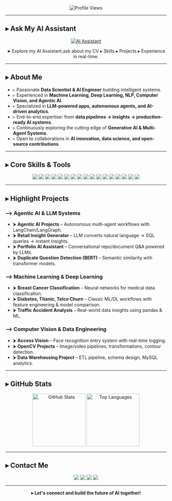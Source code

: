 <!-- Profile Header -->



<!-- Empty space placeholder -->
<div style="height:2000px; width:100%;"></div>


<p align="center">
  <img src="https://komarev.com/ghpvc/?username=saud0346&label=Profile%20views&color=0e75b6&style=flat" alt="Profile Views"/>
</p>

---

## ▸ Ask My AI Assistant  

<p align="center">
  <a href="https://portfolio-zaofk9heuxakkvvbfpseoh.streamlit.app/" target="_blank">
    <img src="https://img.shields.io/badge/_Chat_with_My_AI_Assistant-0078D4?style=for-the-badge&logo=openai&logoColor=white" alt="AI Assistant"/>
  </a>
</p>

<p align="center">
  ➤ Explore my AI Assistant,ask about my CV ▸ Skills ▸ Projects ▸ Experience in real-time.
</p>

---

## ▸ About Me  
- ▹ Passionate **Data Scientist & AI Engineer** building intelligent systems.  
- ▹ Experienced in **Machine Learning, Deep Learning, NLP, Computer Vision, and Agentic AI**.  
- ▹ Specialized in **LLM-powered apps, autonomous agents, and AI-driven analytics**.  
- ▹ End-to-end expertise: from **data pipelines → insights → production-ready AI systems**.  
- ▹ Continuously exploring the cutting edge of **Generative AI & Multi-Agent Systems**.  
- ▹ Open to collaborations in **AI innovation, data science, and open-source contributions**.  

---

## ▸ Core Skills & Tools  
<p align="center">
  <!-- Agentic AI & LLM -->
  <img src="https://img.shields.io/badge/LangChain-000000?style=for-the-badge&logo=chainlink&logoColor=white"/>
  <img src="https://img.shields.io/badge/LangGraph-4B0082?style=for-the-badge&logo=graph&logoColor=white"/>
  <img src="https://img.shields.io/badge/Transformers-F7DF1E?style=for-the-badge&logo=huggingface&logoColor=black"/>
  <img src="https://img.shields.io/badge/BERT-121212?style=for-the-badge&logo=google&logoColor=white"/>
  <img src="https://img.shields.io/badge/Streamlit-FF4B4B?style=for-the-badge&logo=streamlit&logoColor=white"/>

  <!-- ML/DL -->
  <img src="https://img.shields.io/badge/Python-3776AB?style=for-the-badge&logo=python&logoColor=white"/>
  <img src="https://img.shields.io/badge/Scikit--Learn-F7931E?style=for-the-badge&logo=scikit-learn&logoColor=white"/>
  <img src="https://img.shields.io/badge/TensorFlow-FF6F00?style=for-the-badge&logo=tensorflow&logoColor=white"/>
  <img src="https://img.shields.io/badge/PyTorch-EE4C2C?style=for-the-badge&logo=pytorch&logoColor=white"/>
  <img src="https://img.shields.io/badge/Numpy-013243?style=for-the-badge&logo=numpy&logoColor=white"/>
  <img src="https://img.shields.io/badge/Pandas-150458?style=for-the-badge&logo=pandas&logoColor=white"/>
  <img src="https://img.shields.io/badge/Matplotlib-11557C?style=for-the-badge&logo=matplotlib&logoColor=white"/>

  <!-- Data Engineering -->
  <img src="https://img.shields.io/badge/SQL-4479A1?style=for-the-badge&logo=mysql&logoColor=white"/>
  <img src="https://img.shields.io/badge/ETL-006699?style=for-the-badge&logo=apacheairflow&logoColor=white"/>

  <!-- CV & Infra -->
  <img src="https://img.shields.io/badge/OpenCV-5C3EE8?style=for-the-badge&logo=opencv&logoColor=white"/>
  <img src="https://img.shields.io/badge/Linux-FCC624?style=for-the-badge&logo=linux&logoColor=black"/>
  <img src="https://img.shields.io/badge/Git-F05032?style=for-the-badge&logo=git&logoColor=white"/>
</p>

---

## ▸ Highlight Projects  

### ⟶ Agentic AI & LLM Systems  
- ⮞ **Agentic AI Projects** – Autonomous multi-agent workflows with LangChain/LangGraph.  
- ⮞ **Retail Insight Generator** – LLM converts natural language → SQL queries → instant insights.  
- ⮞ **Portfolio AI Assistant** – Conversational repo/document Q&A powered by LLMs.  
- ⮞ **Duplicate Question Detection (BERT)** – Semantic similarity with transformer models.  

### ⟶ Machine Learning & Deep Learning  
- ⮞ **Breast Cancer Classification** – Neural networks for medical data classification.  
- ⮞ **Diabetes, Titanic, Telco Churn** – Classic ML/DL workflows with feature engineering & model comparison.  
- ⮞ **Traffic Accident Analysis** – Real-world data insights using pandas & ML.  

### ⟶ Computer Vision & Data Engineering  
- ⮞ **Access Vision** – Face recognition entry system with real-time logging.  
- ⮞ **OpenCV Projects** – Image/video pipelines, transformations, contour detection.  
- ⮞ **Data Warehousing Project** – ETL pipeline, schema design, MySQL analytics.  

---

## ▸ GitHub Stats  
<p align="center">
  <img src="https://github-readme-stats.vercel.app/api?username=SaudDSxAI&show_icons=true&theme=tokyonight&hide_border=true&rank_icon=github" alt="GitHub Stats" height="165"/>
  <img src="https://github-readme-stats.vercel.app/api/top-langs/?username=SaudDSxAI&layout=compact&theme=tokyonight&hide_border=true" alt="Top Languages" height="165"/>
</p>

---

## ▸ Contact Me  

<p align="center">
  <a href="mailto:saud.ahmad346@outlook.com"><img src="https://img.shields.io/badge/Email-0078D4?style=for-the-badge&logo=microsoftoutlook&logoColor=white"/></a>
  <a href="https://www.linkedin.com/in/saud-ahmad-286000229/" target="_blank"><img src="https://img.shields.io/badge/LinkedIn-0A66C2?style=for-the-badge&logo=linkedin&logoColor=white"/></a>
  <a href="https://github.com/SaudDSxAI" target="_blank"><img src="https://img.shields.io/badge/GitHub-181717?style=for-the-badge&logo=github&logoColor=white"/></a>
  <a href="https://www.youtube.com/channel/UCSBnun1ilmIbVvjKqeQiVBw" target="_blank"><img src="https://img.shields.io/badge/YouTube-FF0000?style=for-the-badge&logo=youtube&logoColor=white"/></a>
</p>

---

<p align="center">
  <b>▸ Let's connect and build the future of AI together!</b>
</p>
